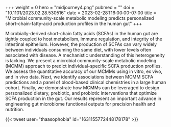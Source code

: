 +++
weight = 0
hero = "midjourney4.png"
pubmed = ""
doi = "10.1101/2023.02.28.530516"
date = 2023-02-28T16:00:00-07:00
title = "Microbial community-scale metabolic modeling predicts personalized short-chain-fatty-acid production profiles in the human gut"
+++

Microbially-derived short-chain fatty acids (SCFAs) in the human gut are tightly coupled to host metabolism, immune regulation, and integrity of the intestinal epithelium. However, the production of SCFAs can vary widely between individuals consuming the same diet, with lower levels often associated with disease. A mechanistic understanding of this heterogeneity is lacking. We present a microbial community-scale metabolic modeling (MCMM) approach to predict individual-specific SCFA production profiles. We assess the quantitative accuracy of our MCMMs using in vitro, ex vivo, and in vivo data. Next, we identify associations between MCMM SCFA predictions and a panel of blood-based clinical chemistries in a large human cohort. Finally, we demonstrate how MCMMs can be leveraged to design personalized dietary, prebiotic, and probiotic interventions that optimize SCFA production in the gut. Our results represent an important advance in engineering gut microbiome functional outputs for precision health and nutrition.

{{< tweet user="thaasophobia" id="1631155772448178178" >}}
